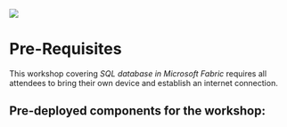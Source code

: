 ![](https://raw.githubusercontent.com/microsoft/sqlworkshops/master/graphics/microsoftlogo.png)

# Pre-Requisites

This workshop covering *SQL database in Microsoft Fabric* requires all attendees to bring their own device and establish an internet connection. 

## Pre-deployed components for the workshop:



